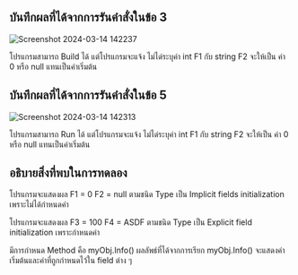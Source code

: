 ## บันทึกผลที่ได้จากการรันคำสั่งในข้อ 3 

![Screenshot 2024-03-14 142237](https://github.com/Phetteepop/03376836-OOP-2566-Lab-05/assets/144197367/5ed8145c-b596-44a2-8db4-8429781eb2e1)

โปรแกรมสามารถ Build ได้ แต่โปรแกรมจะแจ้ง ไม่ได่ระบุค่า int F1 กับ string F2 จะให้เป็น ค่า 0 หรือ null แทนเป็นค่าเริ่มต้น

## บันทึกผลที่ได้จากการรันคำสั่งในข้อ 5

![Screenshot 2024-03-14 142313](https://github.com/Phetteepop/03376836-OOP-2566-Lab-05/assets/144197367/dd081397-6886-433d-a835-338d8cb3a832)

โปรแกรมสามารถ Run ได้ แต่โปรแกรมจะแจ้ง ไม่ได่ระบุค่า int F1 กับ string F2 จะให้เป็น ค่า 0 หรือ null แทนเป็นค่าเริ่มต้น

## อธิบายสิ่งที่พบในการทดลอง

โปรแกรมจะแสดงผล F1 = 0 F2 = null ตามชนิด Type เป็น Implicit fields initialization เพราะไม่ได้กำหนดค่า

โปรแกรมจะแสดงผล F3 = 100 F4 = ASDF ตามชนิด Type เป็น Explicit field initialization เพราะกำหนดค่า

มีการกำหนด Method  คือ myObj.Info() ผลลัพธ์ที่ได้จากการเรียก myObj.Info() จะแสดงค่าเริ่มต้นและค่าที่ถูกกำหนดไว้ใน field ต่าง ๆ 


